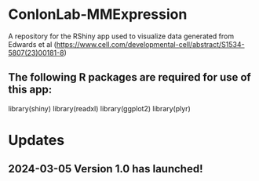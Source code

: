 # ConlonLab-MMExpression
A repository for the RShiny app used to visualize data generated from Edwards et al (https://www.cell.com/developmental-cell/abstract/S1534-5807(23)00181-8) 

## The following R packages are required for use of this app:
library(shiny)
library(readxl)
library(ggplot2)
library(plyr)

# Updates
## 2024-03-05 Version 1.0 has launched!

